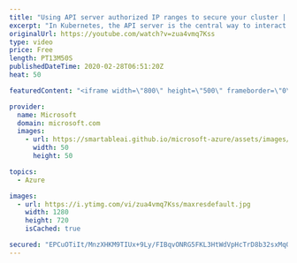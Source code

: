 ```yaml
---
title: "Using API server authorized IP ranges to secure your cluster | Azure Friday"
excerpt: "In Kubernetes, the API server is the central way to interact and manage the cluster. To improve cluster security in Azure Kubernetes Server, Ruchika Gupta shows Scott Hanselman how you can restrict access to the API server to a limited set of IP address ranges.  2:23 - Demo  Secure access to the API"
originalUrl: https://youtube.com/watch?v=zua4vmq7Kss
type: video
price: Free
length: PT13M50S
publishedDateTime: 2020-02-28T06:51:20Z
heat: 50

featuredContent: "<iframe width=\"800\" height=\"500\" frameborder=\"0\" src=\"https://www.youtube.com/embed/zua4vmq7Kss\" allow=\"accelerometer; autoplay; encrypted-media; gyroscope; picture-in-picture\" allowfullscreen></iframe>"

provider:
  name: Microsoft
  domain: microsoft.com
  images:
    - url: https://smartableai.github.io/microsoft-azure/assets/images/organizations/microsoft.com-50x50.jpg
      width: 50
      height: 50

topics:
  - Azure

images:
  - url: https://i.ytimg.com/vi/zua4vmq7Kss/maxresdefault.jpg
    width: 1280
    height: 720
    isCached: true

secured: "EPCuOTiIt/MnzXHKM9TIUx+9Ly/FIBqvONRG5FKL3HtWdVpHcTrD8b32sxMqOqcNUwV5AyiZ7p4Oa5LznCAffyLxMIF3cG/G5sh1ZeaDjKB0h9yk7jSm6d9eVrq2B2FszGUnkLMTsMKZc6BaIozRO2j3ozxOgI/CtXsYNhN0KSgGJldsDxN8pBFEXYn+cGxRaynadbC6pNiFOe791iZ3EiNtovUypxXrP38fMZqRVrhv7WiHPgLSxR+4mQng9EcdPiPaLTB/vKOwP6AD6JOyq50kKCiayKMP5nAE4aSJkLYjN38mLbEufybp1L7Jv1WfsNY7N71m/MP376yPIr0t6mma6uCnFL6xa9sCFaWTgiONIb3X7XYUl5bNsT48iTCgJ/NhBq7CM/3NseoLbPnjr76O2am5xLfp6HNdfUPddik=;5wBAGZSsvHyzi9FENfrf8A=="
---
```


